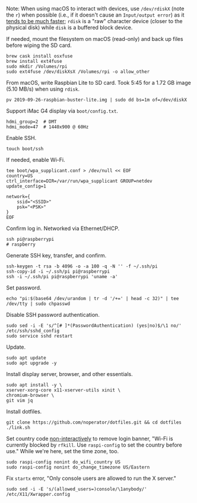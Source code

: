 Note: When using macOS to interact with devices, use `/dev/rdiskX` (note the `r`) when possible (i.e., if it doesn't cause an `Input/output error`) as it [tends to be much faster](https://superuser.com/a/631601); `rdisk` is a "raw" character device (closer to the physical disk) while `disk` is a buffered block device.

If needed, mount the filesystem on macOS (read-only) and back up files before wiping the SD card.

```
brew cask install osxfuse
brew install ext4fuse
sudo mkdir /Volumes/rpi
sudo ext4fuse /dev/diskXsX /Volumes/rpi -o allow_other
```

From macOS, write Raspbian Lite to SD card. Took 5:45 for a 1.72 GB image (5.10 MB/s) when using `rdisk`.

```
pv 2019-09-26-raspbian-buster-lite.img | sudo dd bs=1m of=/dev/diskX
```

Support iMac G4 display via `boot/config.txt`.

```
hdmi_group=2  # DMT
hdmi_mode=47  # 1440x900 @ 60Hz
```

Enable SSH.

```
touch boot/ssh
```

If needed, enable Wi-Fi.

```
tee boot/wpa_supplicant.conf > /dev/null << EOF
country=US
ctrl_interface=DIR=/var/run/wpa_supplicant GROUP=netdev
update_config=1

network={
    ssid="<SSID>"
    psk="<PSK>"
}
EOF
```

Confirm log in. Networked via Ethernet/DHCP.

```
ssh pi@raspberrypi
# raspberry
```

Generate SSH key, transfer, and confirm.

```
ssh-keygen -t rsa -b 4096 -o -a 100 -q -N '' -f ~/.ssh/pi
ssh-copy-id -i ~/.ssh/pi pi@raspberrypi
ssh -i ~/.ssh/pi pi@raspberrypi 'uname -a'
```

Set password.

```
echo "pi:$(base64 /dev/urandom | tr -d '/+=' | head -c 32)" | tee /dev/tty | sudo chpasswd
```

Disable SSH password authentication.

```
sudo sed -i -E 's/^[# ]*(PasswordAuthentication) (yes|no)$/\1 no/' /etc/ssh/sshd_config
sudo service sshd restart
```

Update.

```
sudo apt update
sudo apt upgrade -y
```

Install display server, browser, and other essentials.

```
sudo apt install -y \
xserver-xorg-core x11-xserver-utils xinit \
chromium-browser \
git vim jq
```

Install dotfiles.

```
git clone https://github.com/noperator/dotfiles.git && cd dotfiles
./link.sh
```

Set country code [non-interactively](https://raspberrypi.stackexchange.com/a/66939) to remove login banner, "Wi-Fi is currently blocked by `rfkill`. Use `raspi-config` to set the country before use." While we're here, set the time zone, too.

```
sudo raspi-config nonint do_wifi_country US
sudo raspi-config nonint do_change_timezone US/Eastern
```

Fix `startx` error, "Only console users are allowed to run the X server."

```
sudo sed -i -E 's/(allowed_users=)console/\1anybody/' /etc/X11/Xwrapper.config
```
